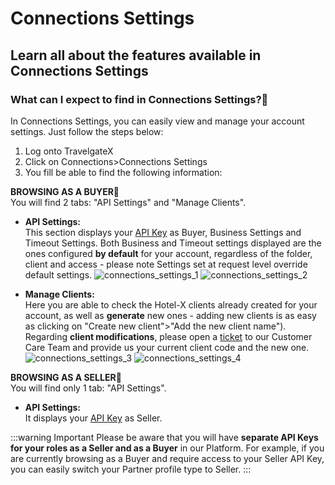 ﻿---
sidebar_position: 9


---

# Connections Settings

## Learn all about the features available in Connections Settings

### What can I expect to find in Connections Settings?🔎
In Connections Settings, you can easily view and manage your account settings. Just follow the steps below:

1. Log onto TravelgateX
1. Click on Connections>Connections Settings
1. You fill be able to find the following information:

**BROWSING AS A BUYER🔎**  
You will find 2 tabs: "API Settings" and "Manage Clients".
* **API Settings:**  
This section displays your [API Key](/kb/our-products/are-you-a-buyer/getting-started-with-hotel-x-buyers-api/hotel-x-credentials) as Buyer, Business Settings and Timeout Settings. Both Business and Timeout settings displayed are the ones configured **by default** for your account, regardless of the folder, client and access - please note Settings set at request level override default settings.
	![connections_settings_1](https://storage.travelgate.com/kbase/connections_settings_1.jpg)
	![connections_settings_2](https://storage.travelgate.com/kbase/connections_settings_2.jpg)

* **Manage Clients:**  
Here you are able to check the Hotel-X clients already created for your account, as well as **generate** new ones - adding new clients is as easy as clicking on "Create new client">"Add the new client name"). Regarding **client modifications**, please open a [ticket](https://app.travelgatex.com/tickets) to our Customer Care Team and provide us your current client code and the new one.
		![connections_settings_3](https://storage.travelgate.com/kbase/connections_settings_3.jpg)
		![connections_settings_4](https://storage.travelgate.com/kbase/connections_settings_4.jpg)

**BROWSING AS A SELLER🔎**  
You will find only 1 tab: "API Settings".
* **API Settings:**  
It displays your [API Key](/kb/our-products/are-you-a-buyer/getting-started-with-hotel-x-buyers-api/hotel-x-credentials) as Seller.


:::warning Important
Please be aware that you will have **separate API Keys for your roles as a Seller and as a Buyer** in our Platform. For example, if you are currently browsing as a Buyer and require access to your Seller API Key, you can easily switch your Partner profile type to Seller.
:::